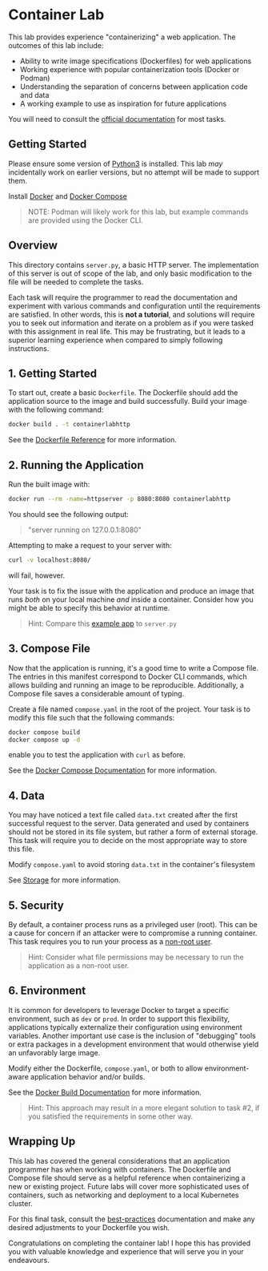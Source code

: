 # Container Lab

This lab provides experience "containerizing" a web application. The outcomes
of this lab include:

- Ability to write image specifications (Dockerfiles) for web applications
- Working experience with popular containerization tools (Docker or Podman)
- Understanding the separation of concerns between application code and data
- A working example to use as inspiration for future applications

You will need to consult the [official documentation](https://docs.docker.com/reference/)
for most tasks.

## Getting Started

Please ensure some version of [Python3](https://www.python.org/downloads/) is
installed. This lab _may_ incidentally work on earlier versions, but no attempt
will be made to support them.

Install [Docker](https://docs.docker.com/engine/install/) and [Docker Compose](https://docs.docker.com/compose/install/)

> NOTE: Podman will likely work for this lab, but example commands are provided
> using the Docker CLI.

## Overview

This directory contains `server.py`, a basic HTTP server. The implementation of
this server is out of scope of the lab, and only basic modification to the file
will be needed to complete the tasks.

Each task will require the programmer to read the documentation and experiment
with various commands and configuration until the requirements are satisfied.
In other words, this is **not a tutorial**, and solutions will require you to
seek out information and iterate on a problem as if you were tasked with this
assignment in real life. This may be frustrating, but it leads to a superior
learning experience when compared to simply following instructions.

## 1. Getting Started

To start out, create a basic `Dockerfile`. The Dockerfile should add the
application source to the image and build successfully. Build your image with
the following command:

```bash
docker build . -t containerlabhttp
```

See the [Dockerfile Reference](https://docs.docker.com/reference/dockerfile/)
for more information.

## 2. Running the Application

Run the built image with:

```bash
docker run --rm -name=httpserver -p 8080:8080 containerlabhttp
```

You should see the following output:

> "server running on 127.0.0.1:8080"

Attempting to make a request to your server with:

```bash
curl -v localhost:8080/
```

will fail, however.

Your task is to fix the issue with the application and produce an image that
runs _both_ on your local machine _and_ inside a container. Consider how you
might be able to specify this behavior at runtime.

> Hint: Compare this [example app](https://github.com/docker/awesome-compose/blob/master/flask/app/app.py)
> to `server.py`

## 3. Compose File

Now that the application is running, it's a good time to write a Compose file.
The entries in this manifest correspond to Docker CLI commands, which allows
building and running an image to be reproducible. Additionally, a Compose file
saves a considerable amount of typing.

Create a file named `compose.yaml` in the root of the project. Your task is to
modify this file such that the following commands:

```bash
docker compose build
docker compose up -d
```

enable you to test the application with `curl` as before.

See the [Docker Compose Documentation](https://docs.docker.com/compose/) for
more information.

## 4. Data

You may have noticed a text file called `data.txt` created after the first
successful request to the server. Data generated and used by containers should
not be stored in its file system, but rather a form of external storage. This
task will require you to decide on the most appropriate way to store this file.

Modify `compose.yaml` to avoid storing `data.txt` in the container's filesystem

See [Storage](https://docs.docker.com/engine/storage/) for more information.

## 5. Security

By default, a container process runs as a privileged user (root). This can be
a cause for concern if an attacker were to compromise a running container. This
task requires you to run your process as a [non-root user](https://docs.docker.com/reference/dockerfile/#user).

> Hint: Consider what file permissions may be necessary to run the application
> as a non-root user.

## 6. Environment

It is common for developers to leverage Docker to target a specific environment,
such as `dev` or `prod`. In order to support this flexibility, applications
typically externalize their configuration using environment variables. Another
important use case is the inclusion of "debugging" tools or extra packages in a
development environment that would otherwise yield an unfavorably large image.

Modify either the Dockerfile, `compose.yaml`, or both to allow environment-aware
application behavior and/or builds.

See the [Docker Build Documentation](https://docs.docker.com/build/) for more
information.

> Hint: This approach may result in a more elegant solution to task #2, if you
> satisfied the requirements in some other way.

## Wrapping Up

This lab has covered the general considerations that an application programmer
has when working with containers. The Dockerfile and Compose file should serve
as a helpful reference when containerizing a new or existing project. Future
labs will cover more sophisticated uses of containers, such as networking and
deployment to a local Kubernetes cluster.

For this final task, consult the [best-practices](https://docs.docker.com/build/building/best-practices/)
documentation and make any desired adjustments to your Dockerfile you wish.

Congratulations on completing the container lab! I hope this has provided you
with valuable knowledge and experience that will serve you in your endeavours.
